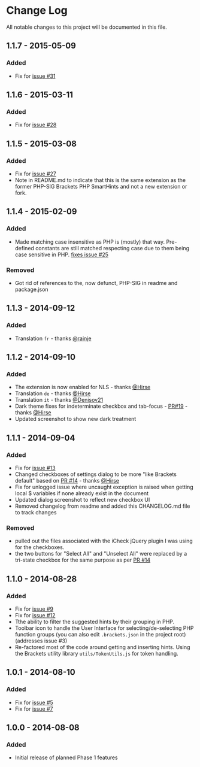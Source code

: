 # Change Log
All notable changes to this project will be documented in this file.

## 1.1.7 - 2015-05-09

### Added
- Fix for [issue #31](https://github.com/mackenza/Brackets-PHP-SmartHints/issues/31)

## 1.1.6 - 2015-03-11

### Added
- Fix for [issue #28](https://github.com/mackenza/Brackets-PHP-SmartHints/issues/28)

## 1.1.5 - 2015-03-08

### Added
- Fix for [issue #27](https://github.com/mackenza/Brackets-PHP-SmartHints/issues/27)
- Note in README.md to indicate that this is the same extension as the former PHP-SIG Brackets PHP SmartHints and not a new extension or fork.

## 1.1.4 - 2015-02-09

### Added
- Made matching case insensitive as PHP is (mostly) that way.  Pre-defined constants are still matched respecting case due to them being case sensitive in PHP.  [fixes issue #25](https://github.com/mackenza/Brackets-PHP-SmartHints/issues/25)

### Removed
- Got rid of references to the, now defunct, PHP-SIG in readme and package.json

## 1.1.3 - 2014-09-12

### Added
- Translation `fr` - thanks [@rainje](https://github.com/rainje)

## 1.1.2 - 2014-09-10

### Added
- The extension is now enabled for NLS - thanks [@Hirse](https://github.com/Hirse)
- Translation `de` - thanks [@Hirse](https://github.com/Hirse)
- Translation `it` - thanks [@Denisov21](https://github.com/Denisov21)
- Dark theme fixes for indeterminate checkbox and tab-focus - [PR#19](https://github.com/Brackets-PHP-SIG/Brackets-PHP-SmartHints/pull/19) - thanks [@Hirse](https://github.com/Hirse)
- Updated screenshot to show new dark treatment

## 1.1.1 - 2014-09-04

### Added
- Fix for [issue #13](https://github.com/Brackets-PHP-SIG/Brackets-PHP-SmartHints/issues/13)
- Changed checkboxes of settings dialog to be more "like Brackets default" based on [PR #14](https://github.com/Brackets-PHP-SIG/Brackets-PHP-SmartHints/pull/14) - thanks [@Hirse](https://github.com/Hirse)
- Fix for unlogged issue where uncaught exception is raised when getting local $ variables if none already exist in the document
- Updated dialog screenshot to reflect new checkbox UI
- Removed changelog from readme and added this CHANGELOG.md file to track changes

### Removed
- pulled out the files associated with the iCheck jQuery plugin I was using for the checkboxes.
- the two buttons for "Select All" and "Unselect All" were replaced by a tri-state checkbox for the same purpose as per [PR #14](https://github.com/Brackets-PHP-SIG/Brackets-PHP-SmartHints/pull/14)

## 1.1.0 - 2014-08-28

### Added
- Fix for [issue #9](https://github.com/Brackets-PHP-SIG/Brackets-PHP-SmartHints/issues/9)
- Fix for [issue #12](https://github.com/Brackets-PHP-SIG/Brackets-PHP-SmartHints/issues/12)
- Tthe ability to filter the suggested hints by their grouping in PHP.
- Toolbar icon to handle the User Interface for selecting/de-selecting PHP function groups (you can also edit `.brackets.json` in the project root) (addresses issue #3)
- Re-factored most of the code around getting and inserting hints.  Using the Brackets utility library `utils/TokenUtils.js` for token handling.

## 1.0.1 - 2014-08-10

### Added
- Fix for [issue #5](https://github.com/Brackets-PHP-SIG/Brackets-PHP-SmartHints/issues/5)
- Fix for [issue #7](https://github.com/Brackets-PHP-SIG/Brackets-PHP-SmartHints/issues/7)

## 1.0.0 - 2014-08-08

### Added
- Initial release of planned Phase 1 features
